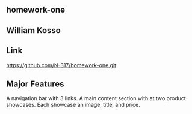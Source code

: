 ## homework-one

## William Kosso

## Link

https://github.com/N-317/homework-one.git

## Major Features

A navigation bar with 3 links.
A main content section with at two product showcases.
Each showcase an image, title, and price.
